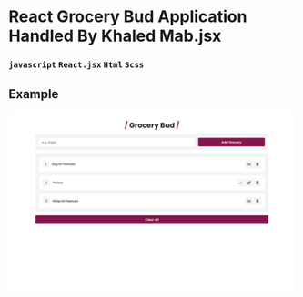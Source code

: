 # React Grocery Bud Application Handled By Khaled Mab.jsx

### `javascript` `React.jsx` `Html` `Scss`

## Example

![](./public/Example.png)
